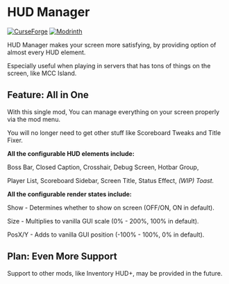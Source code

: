 # HUD Manager

[![CurseForge](http://cf.way2muchnoise.eu/full_1351618_downloads.svg)](https://www.curseforge.com/minecraft/mc-mods/hud-manager)
[![Modrinth](https://img.shields.io/modrinth/dt/hbUrCPGQ?color=00cc00&label=modrinth%20downloads)](https://modrinth.com/mod/hud-manager)

HUD Manager makes your screen more satisfying, by providing option of almost every HUD element.

Especially useful when playing in servers that has tons of things on the screen, like MCC Island.

## Feature: All in One

With this single mod, You can manage everything on your screen properly via the mod menu.

You will no longer need to get other stuff like Scoreboard Tweaks and Title Fixer.

**All the configurable HUD elements include:**

Boss Bar, Closed Caption, Crosshair, Debug Screen, Hotbar Group,

Player List, Scoreboard Sidebar, Screen Title, Status Effect, *(WIP) Toast.*

**All the configurable render states include:**

Show - Determines whether to show on screen (OFF/ON, ON in default).

Size - Multiplies to vanilla GUI scale (0% - 200%, 100% in default).

PosX/Y - Adds to vanilla GUI position (-100% - 100%, 0% in default).

## Plan: Even More Support

Support to other mods, like Inventory HUD+, may be provided in the future.
